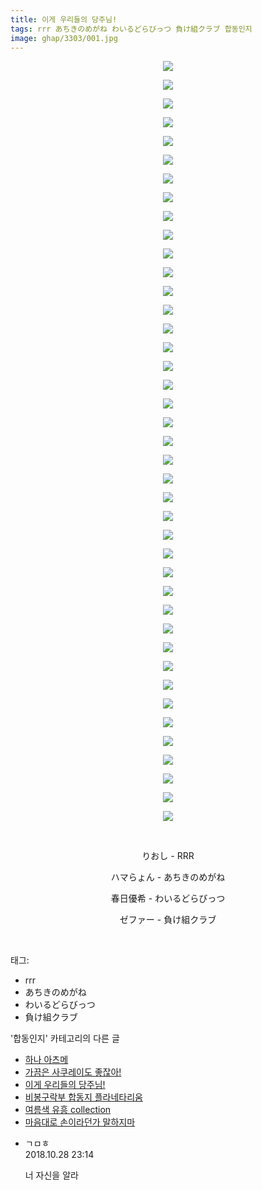 ```yaml
---
title: 이게 우리들의 당주님!
tags: rrr あちきのめがね わいるどらびっつ 負け組クラブ 합동인지
image: ghap/3303/001.jpg
---
```

<div class="article">
<p style="text-align: center; clear: none; float: none;"><img src="{{ site.nasurl }}/ghap/3303/001.jpg"/></p>
<p style="text-align: center; clear: none; float: none;"><img src="{{ site.nasurl }}/ghap/3303/002.jpg"/></p>
<p style="text-align: center; clear: none; float: none;"><img src="{{ site.nasurl }}/ghap/3303/003.jpg"/></p>
<p style="text-align: center; clear: none; float: none;"><img src="{{ site.nasurl }}/ghap/3303/004.jpg"/></p>
<p style="text-align: center; clear: none; float: none;"><img src="{{ site.nasurl }}/ghap/3303/005.jpg"/></p>
<p style="text-align: center; clear: none; float: none;"><img src="{{ site.nasurl }}/ghap/3303/006.jpg"/></p>
<p style="text-align: center; clear: none; float: none;"><img src="{{ site.nasurl }}/ghap/3303/007.jpg"/></p>
<p style="text-align: center; clear: none; float: none;"><img src="{{ site.nasurl }}/ghap/3303/008.jpg"/></p>
<p style="text-align: center; clear: none; float: none;"><img src="{{ site.nasurl }}/ghap/3303/009.jpg"/></p>
<p style="text-align: center; clear: none; float: none;"><img src="{{ site.nasurl }}/ghap/3303/010.jpg"/></p>
<p style="text-align: center; clear: none; float: none;"><img src="{{ site.nasurl }}/ghap/3303/011.jpg"/></p>
<p style="text-align: center; clear: none; float: none;"><img src="{{ site.nasurl }}/ghap/3303/012.jpg"/></p>
<p style="text-align: center; clear: none; float: none;"><img src="{{ site.nasurl }}/ghap/3303/013.jpg"/></p>
<p style="text-align: center; clear: none; float: none;"><img src="{{ site.nasurl }}/ghap/3303/014.jpg"/></p>
<p style="text-align: center; clear: none; float: none;"><img src="{{ site.nasurl }}/ghap/3303/015.jpg"/></p>
<p style="text-align: center; clear: none; float: none;"><img src="{{ site.nasurl }}/ghap/3303/016.jpg"/></p>
<p style="text-align: center; clear: none; float: none;"><img src="{{ site.nasurl }}/ghap/3303/017.jpg"/></p>
<p style="text-align: center; clear: none; float: none;"><img src="{{ site.nasurl }}/ghap/3303/018.jpg"/></p>
<p style="text-align: center; clear: none; float: none;"><img src="{{ site.nasurl }}/ghap/3303/019.jpg"/></p>
<p style="text-align: center; clear: none; float: none;"><img src="{{ site.nasurl }}/ghap/3303/020.jpg"/></p>
<p style="text-align: center; clear: none; float: none;"><img src="{{ site.nasurl }}/ghap/3303/021.jpg"/></p>
<p style="text-align: center; clear: none; float: none;"><img src="{{ site.nasurl }}/ghap/3303/022.jpg"/></p>
<p style="text-align: center; clear: none; float: none;"><img src="{{ site.nasurl }}/ghap/3303/023.jpg"/></p>
<p style="text-align: center; clear: none; float: none;"><img src="{{ site.nasurl }}/ghap/3303/024.jpg"/></p>
<p style="text-align: center; clear: none; float: none;"><img src="{{ site.nasurl }}/ghap/3303/025.jpg"/></p>
<p style="text-align: center; clear: none; float: none;"><img src="{{ site.nasurl }}/ghap/3303/026.jpg"/></p>
<p style="text-align: center; clear: none; float: none;"><img src="{{ site.nasurl }}/ghap/3303/027.jpg"/></p>
<p style="text-align: center; clear: none; float: none;"><img src="{{ site.nasurl }}/ghap/3303/028.jpg"/></p>
<p style="text-align: center; clear: none; float: none;"><img src="{{ site.nasurl }}/ghap/3303/029.jpg"/></p>
<p style="text-align: center; clear: none; float: none;"><img src="{{ site.nasurl }}/ghap/3303/030.jpg"/></p>
<p style="text-align: center; clear: none; float: none;"><img src="{{ site.nasurl }}/ghap/3303/031.jpg"/></p>
<p style="text-align: center; clear: none; float: none;"><img src="{{ site.nasurl }}/ghap/3303/032.jpg"/></p>
<p style="text-align: center; clear: none; float: none;"><img src="{{ site.nasurl }}/ghap/3303/033.jpg"/></p>
<p style="text-align: center; clear: none; float: none;"><img src="{{ site.nasurl }}/ghap/3303/034.jpg"/></p>
<p style="text-align: center; clear: none; float: none;"><img src="{{ site.nasurl }}/ghap/3303/035.jpg"/></p>
<p style="text-align: center; clear: none; float: none;"><img src="{{ site.nasurl }}/ghap/3303/036.jpg"/></p>
<p style="text-align: center; clear: none; float: none;"><img src="{{ site.nasurl }}/ghap/3303/037.jpg"/></p>
<p style="text-align: center; clear: none; float: none;"><img src="{{ site.nasurl }}/ghap/3303/038.jpg"/></p>
<p style="text-align: center; clear: none; float: none;"><img src="{{ site.nasurl }}/ghap/3303/039.jpg"/></p>
<p style="text-align: center; clear: none; float: none;"><img src="{{ site.nasurl }}/ghap/3303/040.jpg"/></p>
<p style="text-align: center; clear: none; float: none;"><img src="{{ site.nasurl }}/ghap/3303/041.jpg"/></p>
<p style="text-align: center; clear: none; float: none;"><br/></p>
<p style="text-align: center; clear: none; float: none;">りおし - RRR</p>
<p style="text-align: center; clear: none; float: none;">ハマらょん - あちきのめがね</p>
<p style="text-align: center; clear: none; float: none;">春日優希 - わいるどらびっつ</p>
<p style="text-align: center; clear: none; float: none;">ゼファー - 負け組クラブ</p>
<p><br/></p>
</div><div class="tagTrail">
<p>태그: </p>
<ul>
<li>rrr</li>
<li>あちきのめがね</li>
<li>わいるどらびっつ</li>
<li>負け組クラブ</li>
</ul>
</div><div class="another">
<p>'합동인지' 카테고리의 다른 글</p>
<ul>
<li><a href="/2017-05-26-ghap_3315">하나 아츠메</a></li>
<li><a href="/2017-05-25-ghap_3304">가끔은 사쿠레이도 좋잖아!</a></li>
<li><a href="/2017-05-25-ghap_3303">이게 우리들의 당주님!</a></li>
<li><a href="/2017-05-15-ghap_3247">비봉구락부 합동지 플라네타리움</a></li>
<li><a href="/2017-05-15-ghap_3246">여름색 유흥 collection</a></li>
<li><a href="/2017-04-20-ghap_3206">마음대로 손이라던가 말하지마</a></li>
</ul>
</div><div class="cb_module cb_fluid">
<div class="cb_wrt cb_profile">
<div class="comment">
<ul>
<li class="cb_thumb_off" id="comment15364095">
<div class="cb_comment_area">
<div class="cb_info_area">
<div class="cb_section">
<span class="cb_nick_name">ㄱㅁㅎ</span>
</div>
<div class="cb_section">
<span class="cb_date">2018.10.28 23:14 </span>
</div>
</div>
<div class="cb_dsc_comment">
<p class="cb_dsc">
											너 자신을 알라
										</p>
</div>
</div></li>
</ul>
</div>
</div><!-- commentList close -->
</div>